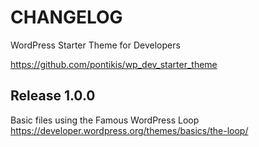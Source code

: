 # CHANGELOG

WordPress Starter Theme for Developers

https://github.com/pontikis/wp_dev_starter_theme


## Release 1.0.0

Basic files using the Famous WordPress Loop https://developer.wordpress.org/themes/basics/the-loop/

